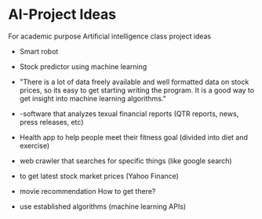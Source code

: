 # AI-Project Ideas

For academic purpose
Artificial intelligence class project ideas
- Smart robot
- Stock predictor using machine learning
-   "There is a lot of data freely available and well formatted data on stock prices, so its easy to get starting writing      the program. It is a good way to get insight into machine learning algorithms."
-   -software that analyzes texual financial reports (QTR reports, news, press releases, etc)
    
- Health app to help people meet their fitness goal (divided into diet and exercise)
- web crawler that searches for specific things (like google search)
-   to get latest stock market prices (Yahoo Finance)
- movie recommendation
How to get there?
- use established algorithms (machine learning APIs)

